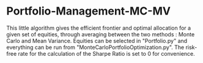 # Portfolio-Management-MC-MV

This little algorithm gives the efficient frontier and optimal allocation for a given set of equities, through averaging between the two methods : Monte Carlo and Mean Variance.
Equities can be selected in "Portfolio.py" and everything can be run from "MonteCarloPortfolioOptimization.py". The risk-free rate for the calculation of the Sharpe Ratio is set to 0 for convenience.